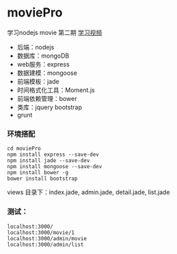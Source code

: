 # moviePro
学习nodejs movie 第二期
[学习视频](http://www.imooc.com/learn/75)

* 后端：nodejs 
* 数据库：mongoDB
* web服务：express
* 数据建模：mongoose
* 前端模板：jade
* 时间格式化工具：Moment.js
* 前端依赖管理：bower
* 类库：jquery bootstrap
* grunt

### 环境搭配

	cd moviePro
	npm install express --save-dev
	npm install jade --save-dev
	npm install mongoose --save-dev
	npm install bower -g
	bower install bootstrap 

views 目录下：index.jade, admin.jade, detail.jade, list.jade

### 测试：

	localhost:3000/
	localhost:3000/movie/1
	localhost:3000/admin/movie
	localhost:3000/admin/list

